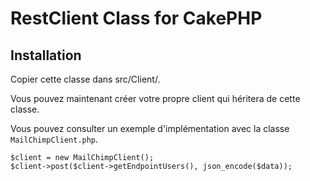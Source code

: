 # RestClient Class for CakePHP

## Installation

Copier cette classe dans src/Client/.

Vous pouvez maintenant créer votre propre client qui héritera de cette classe.

Vous pouvez consulter un exemple d'implémentation avec la classe `MailChimpClient.php`.

```
$client = new MailChimpClient();
$client->post($client->getEndpointUsers(), json_encode($data));
```